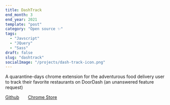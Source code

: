 ```yaml
---
title: DashTrack
end_month: 3
end_year: 2021
template: "post"
category: "Open source ✨"
tags:
  - "Javscript"
  - "JQuery"
  - "Sass"
draft: false
slug: "dashtrack"
socialImage: "/projects/dash-track-icon.png"
---
```

A quarantine-days chrome extension for the adventurous food delivery user to track their favorite restaurants on DoorDash (an unanswered feature request)

[Github](https://github.com/vlin02/sagesaver)  [Chrome Store](https://chrome.google.com/webstore/detail/dashtrack-doordash-favori/lnphiciggjdjiilipbmlenmpdlpakhga)